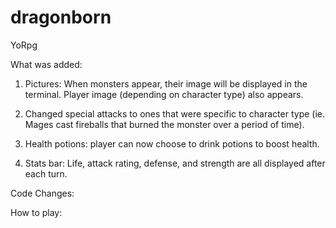# dragonborn
YoRpg 


What was added: 

1. Pictures: When monsters appear, their image will be displayed in the terminal. Player image (depending on character type) also appears.

2. Changed special attacks to ones that were specific to character type (ie. Mages cast fireballs that burned the monster over a period of time). 

3. Health potions: player can now choose to drink potions to boost health.

4. Stats bar: Life, attack rating, defense, and strength are all displayed after each turn. 


Code Changes:


How to play: 
